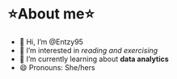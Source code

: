 # ⭐About me⭐
* 👋 Hi, I’m @Entzy95
* 👀 I’m interested in *reading and exercising* 
* 🌱 I’m currently learning about **data analytics** 
* 😄 Pronouns: She/hers

<!---
Entzy95/Entzy95 is a ✨ special ✨ repository because its `README.md` (this file) appears on your GitHub profile.
You can click the Preview link to take a look at your changes.
--->
